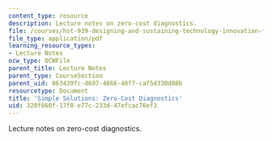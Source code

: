 ```yaml
---
content_type: resource
description: Lecture notes on zero-cost diagnostics.
file: /courses/hst-939-designing-and-sustaining-technology-innovation-for-global-health-practice-spring-2008/320f660f17f8e77c233d47efcac76ef3_lecture06.pdf
file_type: application/pdf
learning_resource_types:
- Lecture Notes
ocw_type: OCWFile
parent_title: Lecture Notes
parent_type: CourseSection
parent_uid: 063439fc-d697-4666-48f7-caf5d330d88b
resourcetype: Document
title: 'Simple Solutions: Zero-Cost Diagnostics'
uid: 320f660f-17f8-e77c-233d-47efcac76ef3
---
```

Lecture notes on zero-cost diagnostics.

